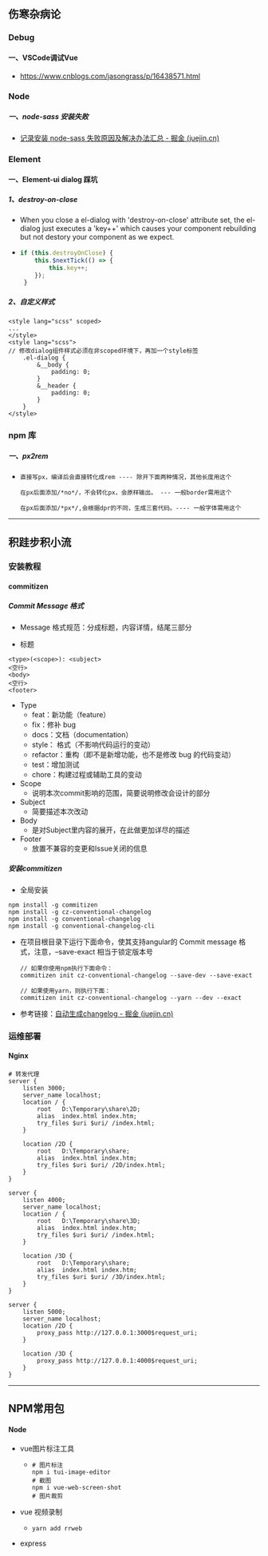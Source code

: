 ## 伤寒杂病论

### Debug

#### 一、VSCode调试Vue

- https://www.cnblogs.com/jasongrass/p/16438571.html

### Node

##### 一、node-sass 安装失败

- [记录安装 node-sass 失败原因及解决办法汇总 - 掘金 (juejin.cn)](https://juejin.cn/post/6946530710324772878)

### Element

#### 一、Element-ui dialog 踩坑

##### 1、destroy-on-close

- When you close a el-dialog with 'destroy-on-close' attribute set, the el-dialog just executes a 'key++' which causes your component rebuilding but not destory your component as we expect.

- ```js
  if (this.destroyOnClose) {
      this.$nextTick(() => {
          this.key++;
      });
   }
  ```

##### 2、自定义样式

```vue
<style lang="scss" scoped>
...
</style>
<style lang="scss">
// 修改dialog组件样式必须在非scoped环境下，再加一个style标签
    .el-dialog {
        &__body {
            padding: 0;
        }
        &__header {
            padding: 0;
        }
    }
</style>
```

### npm 库

##### 一、px2rem

- ```
  直接写px，编译后会直接转化成rem ---- 除开下面两种情况，其他长度用这个
  
  在px后面添加/*no*/，不会转化px，会原样输出。 --- 一般border需用这个
  
  在px后面添加/*px*/,会根据dpr的不同，生成三套代码。---- 一般字体需用这个
  ```




------



## 积跬步积小流

### 安装教程

#### commitizen

##### Commit Message 格式

- Message 格式规范：分成标题，内容详情，结尾三部分

- 标题
``` 
<type>(<scope>): <subject>
<空行>
<body>
<空行>
<footer>
```
- Type
  - feat：新功能（feature）
  - fix：修补 bug
  - docs：文档（documentation）
  - style： 格式（不影响代码运行的变动）
  - refactor：重构（即不是新增功能，也不是修改 bug 的代码变动）
  - test：增加测试
  - chore：构建过程或辅助工具的变动
- Scope
  - 说明本次commit影响的范围，简要说明修改会设计的部分
- Subject
  - 简要描述本次改动
- Body
  - 是对Subject里内容的展开，在此做更加详尽的描述
- Footer
  - 放置不兼容的变更和Issue关闭的信息

##### 安装commitizen

- 全局安装

```shell
npm install -g commitizen
npm install -g cz-conventional-changelog
npm install -g conventional-changelog
npm install -g conventional-changelog-cli
```

- 在项目根目录下运行下面命令，使其支持angular的 Commit message 格式，注意，–save-exact 相当于锁定版本号

  ```
  // 如果你使用npm执行下面命令：
  commitizen init cz-conventional-changelog --save-dev --save-exact
  
  // 如果使用yarn，则执行下面：
  commitizen init cz-conventional-changelog --yarn --dev --exact
  ```

- 参考链接：[自动生成changelog - 掘金 (juejin.cn)](https://juejin.cn/post/7145412114532794382)

### 运维部署

#### Nginx

```shell
# 转发代理
server {
    listen 3000; 
    server_name localhost;
    location / {
        root   D:\Temporary\share\2D;
        alias  index.html index.htm;
        try_files $uri $uri/ /index.html;
    }

    location /2D {
        root   D:\Temporary\share;
        alias  index.html index.htm;
        try_files $uri $uri/ /2D/index.html;
    }
}

server {
    listen 4000;
    server_name localhost;
    location / {
        root   D:\Temporary\share\3D;
        alias  index.html index.htm;
        try_files $uri $uri/ /index.html;
    }

    location /3D {
        root   D:\Temporary\share;
        alias  index.html index.htm;
        try_files $uri $uri/ /3D/index.html;
    }
}

server {
    listen 5000;
    server_name localhost;
    location /2D {
        proxy_pass http://127.0.0.1:3000$request_uri;
    }

    location /3D {
        proxy_pass http://127.0.0.1:4000$request_uri;
    }
}
```



------



## NPM常用包

#### Node

- vue图片标注工具

  - ```shell
    # 图片标注
    npm i tui-image-editor
    # 截图
    npm i vue-web-screen-shot
    # 图片裁剪
    ```

- vue 视频录制

  - ```shell
    yarn add rrweb
    ```

- express

